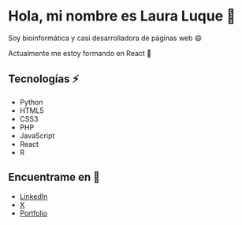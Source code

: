 # Hola, mi nombre es Laura Luque 👋

Soy bioinformática y casi desarrolladora de páginas web 😄

Actualmente me estoy formando en React 🌱

## Tecnologías ⚡

- Python
- HTML5
- CSS3
- PHP
- JavaScript
- React
- R

## Encuentrame en 💬

- [LinkedIn](https://www.linkedin.com/in/laura-luque-bravo-897568106)
- [X](https://twitter.com/Laura_L_B_)
- [Portfolio](https://laura-luque.github.io/)
